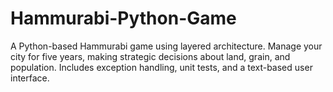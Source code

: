 # Hammurabi-Python-Game
A Python-based Hammurabi game using layered architecture. Manage your city for five years, making strategic decisions about land, grain, and population. Includes exception handling, unit tests, and a text-based user interface.
